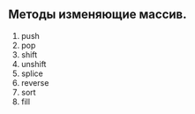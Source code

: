 ## Методы изменяющие массив.
1. push
2. pop
3. shift
4. unshift
5. splice
6. reverse
7. sort
8. fill
